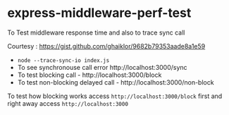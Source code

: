 # express-middleware-perf-test
To Test middleware response time and also to trace sync call

Courtesy : https://gist.github.com/ghaiklor/9682b79353aade8a1e59

- `node --trace-sync-io index.js`
-  To see synchronouse call error  http://localhost:3000/sync 
-  To test blocking call - http://localhost:3000/block
-  To test non-blocking delayed  call - http://localhost:3000/non-block


To test how blocking works access `http://localhost:3000/block` first and right away access `http://localhost:3000`
